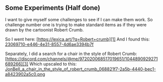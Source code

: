## Some Experiments (Half done)

I want to give myself some challenges to see if I can make them work. So challenge number one is trying to make standard items as if they were drawn by the cartoonist Robert Crumb.

So I went here: [https://lexica.art/?q=Robert+crumb][1]
And I found this: [23069710-e446-4e31-8557-4d6ae3394b7f][2]

Separately, I did a search for a chair in the style of Robert Crumb: 
[https://discord.com/channels/@me/972020068517019651/1044890929271689266][3]
Which upscaled to this: 
[JonBell\_a\_chair\_in\_the\_style\_of\_robert\_crumb\_068821f7-2a5b-4440-bec1-a8423902a5c0.png][4]


[1]:	https://lexica.art/?q=Robert+crumb
[2]:	https://image.lexica.art/md/23069710-e446-4e31-8557-4d6ae3394b7f "23069710-e446-4e31-8557-4d6ae3394b7f"
[3]:	https://discord.com/channels/@me/972020068517019651/1044890929271689266
[4]:	https://cdn.discordapp.com/attachments/972020068517019651/1044891427798269962/JonBell_a_chair_in_the_style_of_robert_crumb_068821f7-2a5b-4440-bec1-a8423902a5c0.png "JonBell_a_chair_in_the_style_of_robert_crumb_068821f7-2a5b-4440-bec1-a8423902a5c0.png"